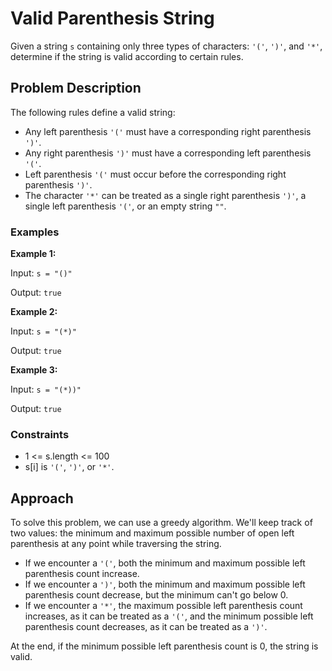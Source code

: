 # Valid Parenthesis String

Given a string `s` containing only three types of characters: `'('`, `')'`, and `'*'`, determine if the string is valid according to certain rules.

## Problem Description

The following rules define a valid string:

- Any left parenthesis `'('` must have a corresponding right parenthesis `')'`.
- Any right parenthesis `')'` must have a corresponding left parenthesis `'('`.
- Left parenthesis `'('` must occur before the corresponding right parenthesis `')'`.
- The character `'*'` can be treated as a single right parenthesis `')'`, a single left parenthesis `'('`, or an empty string `""`.

### Examples

**Example 1:**

Input: `s = "()"`

Output: `true`

**Example 2:**

Input: `s = "(*)"`

Output: `true`

**Example 3:**

Input: `s = "(*))"`

Output: `true`

### Constraints

- 1 <= s.length <= 100
- s[i] is `'('`, `')'`, or `'*'`.

## Approach

To solve this problem, we can use a greedy algorithm. We'll keep track of two values: the minimum and maximum possible number of open left parenthesis at any point while traversing the string.

- If we encounter a `'('`, both the minimum and maximum possible left parenthesis count increase.
- If we encounter a `')'`, both the minimum and maximum possible left parenthesis count decrease, but the minimum can't go below 0.
- If we encounter a `'*'`, the maximum possible left parenthesis count increases, as it can be treated as a `'('`, and the minimum possible left parenthesis count decreases, as it can be treated as a `')'`.

At the end, if the minimum possible left parenthesis count is 0, the string is valid.
